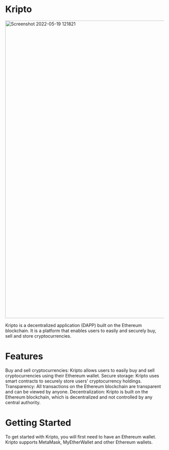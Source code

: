 # Kripto
<img width="945" alt="Screenshot 2022-05-19 121821" src="https://user-images.githubusercontent.com/98521870/172559377-f614a122-7cd1-4437-8fd5-ef64feb3dfca.png">

Kripto is a decentralized application (DAPP) built on the Ethereum blockchain. It is a platform that enables users to easily and securely buy, sell and store cryptocurrencies.

# Features

Buy and sell cryptocurrencies: Kripto allows users to easily buy and sell cryptocurrencies using their Ethereum wallet.
Secure storage: Kripto uses smart contracts to securely store users' cryptocurrency holdings.
Transparency: All transactions on the Ethereum blockchain are transparent and can be viewed by anyone.
Decentralization: Kripto is built on the Ethereum blockchain, which is decentralized and not controlled by any central authority.

# Getting Started

To get started with Kripto, you will first need to have an Ethereum wallet. Kripto supports MetaMask, MyEtherWallet and other Ethereum wallets.
